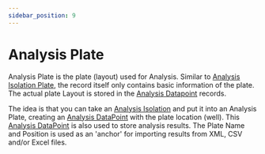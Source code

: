 ```yaml
---
sidebar_position: 9
---
```

# Analysis Plate
Analysis Plate is the plate (layout) used for Analysis. Similar to [Analysis Isolation Plate](Analysis_Isolation_Plate.md), the record itself only contains basic information of the plate. The actual plate Layout is stored in the [Analysis Datapoint](Analysis_DataPoint.md) records.

The idea is that you can take an [Analysis Isolation](Analysis_Isolation.md) and put it into an Analysis Plate, creating an [Analysis DataPoint](Analysis_DataPoint.md) with the plate location (well). This [Analysis DataPoint](Analysis_DataPoint.md) is also used to store analysis results. The Plate Name and Position is used as an 'anchor' for importing results from XML, CSV and/or Excel files.